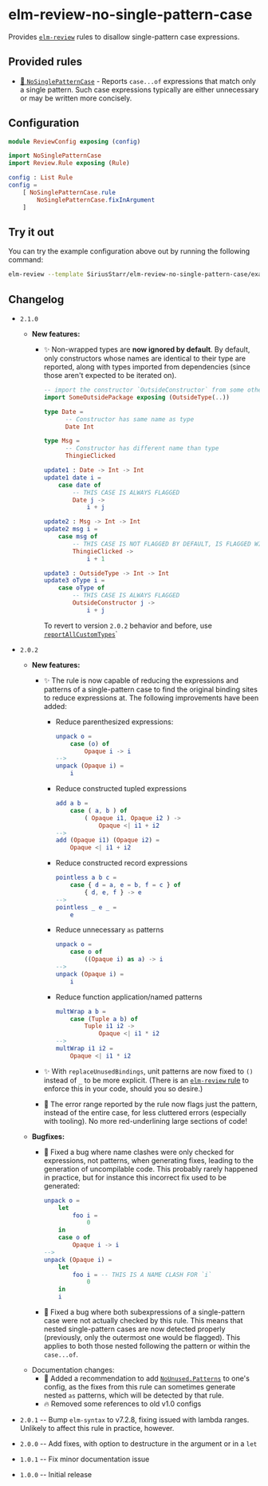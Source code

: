 # elm-review-no-single-pattern-case

Provides [`elm-review`](https://package.elm-lang.org/packages/jfmengels/elm-review/latest/) rules to disallow single-pattern case expressions.

## Provided rules

* [🔧 `NoSinglePatternCase`](https://package.elm-lang.org/packages/SiriusStarr/elm-review-no-single-pattern-case/2.0.2/NoSinglePatternCase/) - Reports `case...of` expressions that match only a single pattern.  Such case expressions typically are either unnecessary or may be written more concisely.

## Configuration

```elm
module ReviewConfig exposing (config)

import NoSinglePatternCase
import Review.Rule exposing (Rule)

config : List Rule
config =
    [ NoSinglePatternCase.rule
        NoSinglePatternCase.fixInArgument
    ]
```

## Try it out

You can try the example configuration above out by running the following command:

```bash
elm-review --template SiriusStarr/elm-review-no-single-pattern-case/example/fix-in-argument --rules NoSinglePatternCase
```

## Changelog

* `2.1.0`
  * **New features:**
    * ✨ Non-wrapped types are **now ignored by default**.  By default, only
      constructors whose names are identical to their type are reported, along
      with types imported from dependencies (since those aren't expected to be
      iterated on).

      ```elm
      -- import the constructor `OutsideConstructor` from some other package
      import SomeOutsidePackage exposing (OutsideType(..))

      type Date =
            -- Constructor has same name as type
            Date Int

      type Msg =
            -- Constructor has different name than type
            ThingieClicked

      update1 : Date -> Int -> Int
      update1 date i =
          case date of
              -- THIS CASE IS ALWAYS FLAGGED
              Date j ->
                  i + j

      update2 : Msg -> Int -> Int
      update2 msg i =
          case msg of
              -- THIS CASE IS NOT FLAGGED BY DEFAULT, IS FLAGGED WITH `reportAllCustomTypes`
              ThingieClicked ->
                  i + 1

      update3 : OutsideType -> Int -> Int
      update3 oType i =
          case oType of
              -- THIS CASE IS ALWAYS FLAGGED
              OutsideConstructor j ->
                  i + j
      ```

      To revert to version `2.0.2` behavior and before, use
      [`reportAllCustomTypes`](https://package.elm-lang.org/packages/SiriusStarr/elm-review-no-single-pattern-case/2.0.2/NoSinglePatternCase#reportAllCustomTypes)`

* `2.0.2`
  * **New features:**
    * ✨ The rule is now capable of reducing the expressions and patterns of a
      single-pattern case to find the original binding sites to reduce
      expressions at.  The following improvements have been added:
      * Reduce parenthesized expressions:

        ```elm
        unpack o =
            case (o) of
                Opaque i -> i
        -->
        unpack (Opaque i) =
            i
        ```

      * Reduce constructed tupled expressions

        ```elm
        add a b =
            case ( a, b ) of
                ( Opaque i1, Opaque i2 ) ->
                    Opaque <| i1 + i2
        -->
        add (Opaque i1) (Opaque i2) =
            Opaque <| i1 + i2
        ```

      * Reduce constructed record expressions

        ```elm
        pointless a b c =
            case { d = a, e = b, f = c } of
                { d, e, f } -> e
        -->
        pointless _ e _ =
            e
        ```

      * Reduce unnecessary `as` patterns

        ```elm
        unpack o =
            case o of
                ((Opaque i) as a) -> i
        -->
        unpack (Opaque i) =
            i
        ```

      * Reduce function application/named patterns

        ```elm
        multWrap a b =
            case (Tuple a b) of
                Tuple i1 i2 ->
                    Opaque <| i1 * i2
        -->
        multWrap i1 i2 =
            Opaque <| i1 * i2
        ```

    * ✨ With `replaceUnusedBindings`, unit patterns are now fixed to `()`
      instead of `_` to be more explicit.  (There is an
      [`elm-review` rule](https://package.elm-lang.org/packages/mthadley/elm-review-unit/latest/)
      to enforce this in your code, should you so desire.)
    * 🚸 The error range reported by the rule now flags just the pattern,
      instead of the entire case, for less cluttered errors (especially with
      tooling).  No more red-underlining large sections of code!
  * **Bugfixes:**
    * 🐛 Fixed a bug where name clashes were only checked for expressions, not patterns, when generating fixes, leading to the generation of uncompilable code.  This probably rarely happened in practice, but for instance this incorrect fix used to be generated:

        ```elm
        unpack o =
            let
                foo i =
                    0
            in
            case o of
                Opaque i -> i
        -->
        unpack (Opaque i) =
            let
                foo i = -- THIS IS A NAME CLASH FOR `i`
                    0
            in
            i
        ```

    * 🐛 Fixed a bug where both subexpressions of a single-pattern case were not
      actually checked by this rule.  This means that nested single-pattern
      cases are now detected properly (previously, only the outermost one would
      be flagged).  This applies to both those nested following the pattern or within the `case...of`.
  * Documentation changes:
    * 📝 Added a recommendation to add
      [`NoUnused.Patterns`](https://package.elm-lang.org/packages/jfmengels/elm-review-unused/latest/NoUnused-Patterns/)
      to one's config, as the fixes from this rule can sometimes generate nested
      `as` patterns, which will be detected by that rule.
    * 🔥 Removed some references to old v1.0 configs
* `2.0.1` -- Bump `elm-syntax` to v7.2.8, fixing issued with lambda ranges.
  Unlikely to affect this rule in practice, however.
* `2.0.0` -- Add fixes, with option to destructure in the argument or in a `let`
* `1.0.1` -- Fix minor documentation issue
* `1.0.0` -- Initial release
